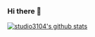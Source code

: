 ### Hi there 👋

[![studio3104's github stats](https://github-readme-stats.vercel.app/api?username=studio3104&show_icons=true&theme=dracula)](https://camo.githubusercontent.com/d9bcbbcc070a845ef7858455d87259761182c28fcb57af8b74723e372a56d0f4/68747470733a2f2f6769746875622d726561646d652d73746174732e76657263656c2e6170702f6170693f757365726e616d653d73747564696f333130342673686f775f69636f6e733d74727565267468656d653d64726163756c61)

<!--
**studio3104/studio3104** is a ✨ _special_ ✨ repository because its `README.md` (this file) appears on your GitHub profile.

Here are some ideas to get you started:

- 🔭 I’m currently working on ...
- 🌱 I’m currently learning ...
- 👯 I’m looking to collaborate on ...
- 🤔 I’m looking for help with ...
- 💬 Ask me about ...
- 📫 How to reach me: ...
- 😄 Pronouns: ...
- ⚡ Fun fact: ...
-->
